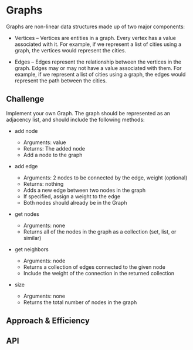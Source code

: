 # Graphs
<!-- Short summary or background information -->
Graphs are non-linear data structures made up of two major components:

- Vertices – Vertices are entities in a graph. Every vertex has a value associated with it. For example, if we represent a list of cities using a graph, the vertices would represent the cities.

- Edges – Edges represent the relationship between the vertices in the graph. Edges may or may not have a value associated with them. For example, if we represent a list of cities using a graph, the edges would represent the path between the cities.

## Challenge
Implement your own Graph. The graph should be represented as an adjacency list, and should include the following methods:

- add node
  - Arguments: value
  - Returns: The added node
  - Add a node to the graph


- add edge
  - Arguments: 2 nodes to be connected by the edge, weight (optional)
  - Returns: nothing
  - Adds a new edge between two nodes in the graph
  - If specified, assign a weight to the edge
  - Both nodes should already be in the Graph


- get nodes
  - Arguments: none
  - Returns all of the nodes in the graph as a collection (set, list, or similar)


- get neighbors
  - Arguments: node
  - Returns a collection of edges connected to the given node
  - Include the weight of the connection in the returned collection


- size
  - Arguments: none
  - Returns the total number of nodes in the graph

## Approach & Efficiency
<!-- What approach did you take? Why? What is the Big O space/time for this approach? -->

## API
<!-- Description of each method publicly available in your Graph -->